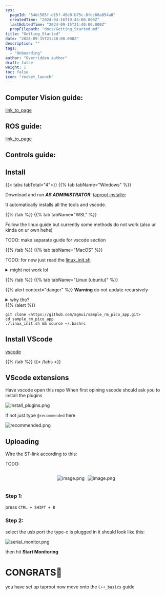 ```yaml
---
sys:
  pageId: "54dc585f-d15f-45d0-b75c-8fdc66a854a8"
  createdTime: "2024-04-16T19:43:00.000Z"
  lastEditedTime: "2024-09-15T21:40:00.000Z"
  propFilepath: "docs/Getting_Started.md"
title: "Getting_Started"
date: "2024-09-15T21:40:00.000Z"
description: ""
tags:
  - "Onboarding"
author: "Overridden author"
draft: false
weight: 1
toc: false
icon: "rocket_launch"
---
```


## Computer Vision guide:

[link_to_page](86d45bc0-388b-4d26-8848-44f255f73d0e)

## ROS guide:

[link_to_page](3c76c1de-ec8f-46d6-8b0a-294005edc2d5)

## Controls guide:

## Install

{{< tabs tabTotal="4">}}
{{% tab tabName="Windows" %}}

Download and run _**AS ADMINISTRATOR**_: [taproot installer](https://github.com/Thornbots/TeachingFreshies/releases/tag/1.0)

It automatically installs all the tools and vscode.

{{% /tab %}}
{{% tab tabName="WSL" %}}

Follow the linux guide but currently some methods do not work (also ur kinda on ur own hehe)

TODO: make separate guide for vscode section

{{% /tab %}}
{{% tab tabName="MacOS" %}}

TODO: for now just read the [linux_init.sh](https://github.com/agmui/sample_rm_pico_app/blob/main/linux_init.sh)

<details>
<summary>might not work lol</summary>

`brew install libusb pkg-config`

Next install: [vscode](https://code.visualstudio.com/Download)

</details>

{{% /tab %}}
{{% tab tabName="Linux (ubuntu)" %}}

{{% alert context="danger" %}}
**Warning** do not update recursively
<details>
<summary>why tho?</summary>
There are some submodules that may go on for a while (like tinyusb) and I highly
recommend you don't need to get them.
If you want to see what submodules I update just look in `linux_init.sh`
</details>
{{% /alert %}}

```shell
git clone <https://github.com/agmui/sample_rm_pico_app.git>
cd sample_rm_pico_app
./linux_init.sh && source ~/.bashrc
```

## Install VScode

[vscode](https://code.visualstudio.com/Download)

{{% /tab %}}
{{< /tabs >}}

## VScode extensions

Have vscode open this repo
When first opining vscode should ask you to install the plugins

![install_plugins.png](https://prod-files-secure.s3.us-west-2.amazonaws.com/d518164a-d88e-44d1-a4ee-3adb3bd8bce0/89bd30f0-1825-4e77-867b-0a41ce370880/install_plugins.png?X-Amz-Algorithm=AWS4-HMAC-SHA256&X-Amz-Content-Sha256=UNSIGNED-PAYLOAD&X-Amz-Credential=ASIAZI2LB46676MYPSJP%2F20250418%2Fus-west-2%2Fs3%2Faws4_request&X-Amz-Date=20250418T110705Z&X-Amz-Expires=3600&X-Amz-Security-Token=IQoJb3JpZ2luX2VjEOr%2F%2F%2F%2F%2F%2F%2F%2F%2F%2FwEaCXVzLXdlc3QtMiJHMEUCIHnyk801jOiXO6VfefA581kAil9ZWUovQdwiGXEawuntAiEAq%2B%2Fj8kBeP2VunYoWdWF7TAFbBYUJ93ihoxvhHlaHQKIq%2FwMIcxAAGgw2Mzc0MjMxODM4MDUiDF2ALT7vNYjLGju8KircA1LylGJlwtfUWfnd4yvob3QssVC6H6IYpPLdMzdOTFt9aCYdkE4oJeM4e8NXpoK2gqOKOX5QTP%2FfHMhbkyb%2BMhXx7eTigiClJ8%2F36CKklEe10YrBBoprWCUlCv%2BqqqZC8F1ZN1lBZuCE321mfdBZUfXi7m%2BDv14v9%2BlpZ01SRvUAJm0BOCr76gOg7XGajtT9NAtR16Lnk3O9MVlQwISXUbmsAZzxVrjW2Iv41nJBZCQoiVs8GNF7dyIruLHogF81n%2BkcSLCTdtDv58a3UUoWhdA6K4Q6zUGAHOcRA%2FiTQ4GBsh6OLq1V1PUTwapFd4uAt%2BwVJgEh%2FEKJbyAZ%2FXFEPOhhWbrberPml1TBVTvxYE2bkw13Ix9zMdDwoML6CItXM3fmk%2F5i1T1QVjrUadfZhUVy%2F%2BBnsDElFM1G6IXexSiBp%2FOzQx5cnoeEavizsXLUQXo%2B9awv79s2UHI16%2Bt5T0VQKh9l63HGvkw5xWdj19T0LBqTqqBUqI8Ets5%2FEEzSa7%2F%2FhHZLV%2BJPMRbCT8x5ymF9SO0ByHaaVXyeV%2FE%2BmtSYqdo%2B4qLLCzOK3z9YpWlKWuZRJbmBNWXTVsc00BHccEsFCvIn3ju3MyC06SRSVPPtRAP%2F1eY%2FKw%2BLHB38MPfCiMAGOqUB2wJFyqim5sdBSTKneKzzjU3V6KRced4y%2BsfO%2BjV4SNORI6jR6UhHsBgFgKIEM4KHcN4NgHa5MbPsRgKZITNGtFrpZVLowxLqEhAUxR9CbighXje%2BYc4neRBjuBV0NKmtSlqAEY4%2FJ28qZ2gZiZl1UTp59CBbgxO8U1B4j3hDl%2FviwEFHkSf5GswegBYvL2%2Fm3Nh%2BrNLZF5yXyje9yPS2VKyUIaQE&X-Amz-Signature=9e595fadd3fb0b9c3327d11fe376599a0b4f1acd055c7218483ff2dc27b3c940&X-Amz-SignedHeaders=host&x-id=GetObject)

If not just type `@recommended` here  

![recommended.png](https://prod-files-secure.s3.us-west-2.amazonaws.com/d518164a-d88e-44d1-a4ee-3adb3bd8bce0/61e661e9-5d85-4dfc-be0d-8d2097a5e793/recommended.png?X-Amz-Algorithm=AWS4-HMAC-SHA256&X-Amz-Content-Sha256=UNSIGNED-PAYLOAD&X-Amz-Credential=ASIAZI2LB46676MYPSJP%2F20250418%2Fus-west-2%2Fs3%2Faws4_request&X-Amz-Date=20250418T110705Z&X-Amz-Expires=3600&X-Amz-Security-Token=IQoJb3JpZ2luX2VjEOr%2F%2F%2F%2F%2F%2F%2F%2F%2F%2FwEaCXVzLXdlc3QtMiJHMEUCIHnyk801jOiXO6VfefA581kAil9ZWUovQdwiGXEawuntAiEAq%2B%2Fj8kBeP2VunYoWdWF7TAFbBYUJ93ihoxvhHlaHQKIq%2FwMIcxAAGgw2Mzc0MjMxODM4MDUiDF2ALT7vNYjLGju8KircA1LylGJlwtfUWfnd4yvob3QssVC6H6IYpPLdMzdOTFt9aCYdkE4oJeM4e8NXpoK2gqOKOX5QTP%2FfHMhbkyb%2BMhXx7eTigiClJ8%2F36CKklEe10YrBBoprWCUlCv%2BqqqZC8F1ZN1lBZuCE321mfdBZUfXi7m%2BDv14v9%2BlpZ01SRvUAJm0BOCr76gOg7XGajtT9NAtR16Lnk3O9MVlQwISXUbmsAZzxVrjW2Iv41nJBZCQoiVs8GNF7dyIruLHogF81n%2BkcSLCTdtDv58a3UUoWhdA6K4Q6zUGAHOcRA%2FiTQ4GBsh6OLq1V1PUTwapFd4uAt%2BwVJgEh%2FEKJbyAZ%2FXFEPOhhWbrberPml1TBVTvxYE2bkw13Ix9zMdDwoML6CItXM3fmk%2F5i1T1QVjrUadfZhUVy%2F%2BBnsDElFM1G6IXexSiBp%2FOzQx5cnoeEavizsXLUQXo%2B9awv79s2UHI16%2Bt5T0VQKh9l63HGvkw5xWdj19T0LBqTqqBUqI8Ets5%2FEEzSa7%2F%2FhHZLV%2BJPMRbCT8x5ymF9SO0ByHaaVXyeV%2FE%2BmtSYqdo%2B4qLLCzOK3z9YpWlKWuZRJbmBNWXTVsc00BHccEsFCvIn3ju3MyC06SRSVPPtRAP%2F1eY%2FKw%2BLHB38MPfCiMAGOqUB2wJFyqim5sdBSTKneKzzjU3V6KRced4y%2BsfO%2BjV4SNORI6jR6UhHsBgFgKIEM4KHcN4NgHa5MbPsRgKZITNGtFrpZVLowxLqEhAUxR9CbighXje%2BYc4neRBjuBV0NKmtSlqAEY4%2FJ28qZ2gZiZl1UTp59CBbgxO8U1B4j3hDl%2FviwEFHkSf5GswegBYvL2%2Fm3Nh%2BrNLZF5yXyje9yPS2VKyUIaQE&X-Amz-Signature=f2124b8023b617fb25af427917004a05230f087e5dd7c36542da67ff24b97993&X-Amz-SignedHeaders=host&x-id=GetObject)

## Uploading

Wire the ST-link according to this:

TODO:

<div style="display: flex;flex-direction: row; column-gap:10px; max-width: 630px;justify-content: center;">
<div>

![image.png](https://prod-files-secure.s3.us-west-2.amazonaws.com/d518164a-d88e-44d1-a4ee-3adb3bd8bce0/210ecb78-1116-4d7b-b9b7-2292f66fa2c2/image.png?X-Amz-Algorithm=AWS4-HMAC-SHA256&X-Amz-Content-Sha256=UNSIGNED-PAYLOAD&X-Amz-Credential=ASIAZI2LB4664U2KAZHD%2F20250418%2Fus-west-2%2Fs3%2Faws4_request&X-Amz-Date=20250418T110711Z&X-Amz-Expires=3600&X-Amz-Security-Token=IQoJb3JpZ2luX2VjEOn%2F%2F%2F%2F%2F%2F%2F%2F%2F%2FwEaCXVzLXdlc3QtMiJGMEQCIGXec4rUcVOzjhFl1n%2B0nvm7DZOuPbrnpcl0WROujiiKAiAwErbVw5e8n%2BD34eKR%2FRIKb0FHzsd4yEhHALOz0MLj7yr%2FAwhyEAAaDDYzNzQyMzE4MzgwNSIMe2%2F1aZSXu%2FEjaDnRKtwDG55dNK%2FzRGVq%2BVhCESd%2FXL63aoM8Y48DXrptkSs1fOrD4F75cSaiQ%2Fbj8me43Vr%2BXi8DR7%2FCEfBCSBekcArAf%2Fi%2FsJI4MpUsgW4B7vqRenSh7CqvWMKhoWm4IJcvlYnGzxaToXTo0aFFTtYD8IPf4lIu4%2FUYzoaMxxypf2%2BUaimrfl29eKUeClRlKyLlMSbaKyDByEOvbN%2BZ6r27Yg3FHjJyVvMsGFpDCQfCkPfpwPJmUoZhaNT%2F%2Fu70IfM3tblz%2BcudRI62%2FVbKwjtjZvHVmdBL1y3wOvOPew9JZ7FaJIgmwC9kEphOoqbrI6hVgEq20I6rXOjh7vh9vZSj3Z5lz0eVX0e8EWjZoI4OYAB%2BrZC52cdHeagBaVgv2tTsVvQr6pPeflxP0snpii7BECpev%2Bxm%2Bea8783NRnWCyTZmGp%2BaNn%2BBSUeNGmb2S8s9SFlNSP6MtXPL5M5mp3nGiMwmgyYwVTyw65tfrrWNLipIvVaIdfAC8pyuDg%2Fhg2i%2FFVvrI4QQc%2BN%2F%2FE0bWOXVRkZHHQOAsQc80HNTLjmZCLyfJOQIjQeiXrn%2Fm2MPDwH5MwHiuXNejTqsvZvZ9%2F%2BuH4eYC3BKXDuk4DTTxlssrZwXv8hJREgivriZOcBNP8cwgq2IwAY6pgFN65zyDRDy4DVpqDC5DR5ZMDlX8dWal4130vOqeSICi9rkHrLMB8zhXsKmkP3M%2FVn%2F2lSQHxWs0ro3zUja3SCZON6%2BRZJ%2Fm4UYIUK8cwwLoX38rqmzuK7pXYMrbgCNE9MK09ao7hayuOlbKqnt7%2Fyq0H3tHHDWv5NZZmCWldKSjtZpwauNxqOvOmy8VRfKiurRGVEil3AWN2%2BslO36RdaY8o%2BxRCdf&X-Amz-Signature=b5994ee8b2e899916676f1c1d0aabd6ebb838e69d573aae769daebdd54dac9f5&X-Amz-SignedHeaders=host&x-id=GetObject)

</div>
<div>

![image.png](https://prod-files-secure.s3.us-west-2.amazonaws.com/d518164a-d88e-44d1-a4ee-3adb3bd8bce0/33a0fd0f-8ca6-4a86-8e09-26e95ded1fff/image.png?X-Amz-Algorithm=AWS4-HMAC-SHA256&X-Amz-Content-Sha256=UNSIGNED-PAYLOAD&X-Amz-Credential=ASIAZI2LB46645BKH4IG%2F20250418%2Fus-west-2%2Fs3%2Faws4_request&X-Amz-Date=20250418T110711Z&X-Amz-Expires=3600&X-Amz-Security-Token=IQoJb3JpZ2luX2VjEOn%2F%2F%2F%2F%2F%2F%2F%2F%2F%2FwEaCXVzLXdlc3QtMiJHMEUCIQDD6SZR6VRkMiM57K5SlimzFOodtyqzF9rXgHbm20xm9wIgbzdTAY08qTT%2FrT5w4IdpLAoV%2FtamTDPwwjMiG82kXbgq%2FwMIchAAGgw2Mzc0MjMxODM4MDUiDKX5OBZAJM6Kpxn8NircAyx9J1A7YOc5hNoK7aNJEoBWTIyxHp5HyFAte9ATE1ROyglj3Z4cwu4lWoOWDLgi2620Tyzm1FzMmdza%2Fdd3kn2uEsRL90xdFsHrSIHVUbAvcm2t6txvSo0%2BlLoKNV5AFmX3QrHKYqA2nZw2WeOGJXF6Gfdq%2BAobHRn40eKAVjqpaqhZXSBG5%2FZWW73qG9Ep9z8kRsJOGCUL8snPOlQJ6pqHiD6egI2FcKWPm1Wvl5KO2ajmNzhJd9Exp1fmdigKXW92pRSWHBqe9smDIUvutm6aY114ajKI5SWm28heokylZLPpe2Uec%2BsdMlMdQkO3yQ1PJpMIhjwAiNhzweRp25R%2FTIHcvXSdQAlToXc%2Fa0Rmm3sdVBr7hEsLpHFrtIGBANDh8FRKk2iJze%2B569zhzNSSOMD6Ae6Xc8vUEbJwbOHRfrMElmWQhjvlyFflMYGeNiUvhm7Y0ytGzq4NqVEnk8JmXODYX%2B%2BwtQAr3mf11oCgNX5ug03DfXF5Hk2ps4HlE6e5mZOykh1HVlIO3LLwOF4emzPiHwUnDxKBVwzyBKGEIT8rJYoFg1tOG6pyBQpRHqXXq5yRe6AHGIsip8hAc3V3unSAQnD6trYj2BDOpQ4xcUEABYQg0v7qn18OMJqtiMAGOqUB1%2FMOa8vx%2BGsqDcSw4Jbxhjnw6Y1024fN0e4dbIYB11Tciv0vayHcvXwjcsTPEiadjmg%2BgraZkquaYdYyo1sUDbpmFgUQiDRJ7TYbPMhHdsAcQc4dZoKKQiCrBshn9VCksMnnRt2gSQNB4BWdGNsOF2T20qPCGb1Yq2pj%2BrRIrv%2Fnie8AiayjT9lrzTFTA03ENFHTbFeyt%2FivP9zXzrXRY6sbm9hY&X-Amz-Signature=8d93fc5d641578528cd132a225af7e84e04bd8cd33450dff92b7d35e260f8c5f&X-Amz-SignedHeaders=host&x-id=GetObject)

</div>
</div>

### Step 1:

press `CTRL + SHIFT + B`

### Step 2:

select the usb port the type-c is plugged in it should look like this:

![serial_monitor.png](https://prod-files-secure.s3.us-west-2.amazonaws.com/d518164a-d88e-44d1-a4ee-3adb3bd8bce0/f03f4774-05d4-4393-b6a0-d5efb6d315ab/serial_monitor.png?X-Amz-Algorithm=AWS4-HMAC-SHA256&X-Amz-Content-Sha256=UNSIGNED-PAYLOAD&X-Amz-Credential=ASIAZI2LB46676MYPSJP%2F20250418%2Fus-west-2%2Fs3%2Faws4_request&X-Amz-Date=20250418T110705Z&X-Amz-Expires=3600&X-Amz-Security-Token=IQoJb3JpZ2luX2VjEOr%2F%2F%2F%2F%2F%2F%2F%2F%2F%2FwEaCXVzLXdlc3QtMiJHMEUCIHnyk801jOiXO6VfefA581kAil9ZWUovQdwiGXEawuntAiEAq%2B%2Fj8kBeP2VunYoWdWF7TAFbBYUJ93ihoxvhHlaHQKIq%2FwMIcxAAGgw2Mzc0MjMxODM4MDUiDF2ALT7vNYjLGju8KircA1LylGJlwtfUWfnd4yvob3QssVC6H6IYpPLdMzdOTFt9aCYdkE4oJeM4e8NXpoK2gqOKOX5QTP%2FfHMhbkyb%2BMhXx7eTigiClJ8%2F36CKklEe10YrBBoprWCUlCv%2BqqqZC8F1ZN1lBZuCE321mfdBZUfXi7m%2BDv14v9%2BlpZ01SRvUAJm0BOCr76gOg7XGajtT9NAtR16Lnk3O9MVlQwISXUbmsAZzxVrjW2Iv41nJBZCQoiVs8GNF7dyIruLHogF81n%2BkcSLCTdtDv58a3UUoWhdA6K4Q6zUGAHOcRA%2FiTQ4GBsh6OLq1V1PUTwapFd4uAt%2BwVJgEh%2FEKJbyAZ%2FXFEPOhhWbrberPml1TBVTvxYE2bkw13Ix9zMdDwoML6CItXM3fmk%2F5i1T1QVjrUadfZhUVy%2F%2BBnsDElFM1G6IXexSiBp%2FOzQx5cnoeEavizsXLUQXo%2B9awv79s2UHI16%2Bt5T0VQKh9l63HGvkw5xWdj19T0LBqTqqBUqI8Ets5%2FEEzSa7%2F%2FhHZLV%2BJPMRbCT8x5ymF9SO0ByHaaVXyeV%2FE%2BmtSYqdo%2B4qLLCzOK3z9YpWlKWuZRJbmBNWXTVsc00BHccEsFCvIn3ju3MyC06SRSVPPtRAP%2F1eY%2FKw%2BLHB38MPfCiMAGOqUB2wJFyqim5sdBSTKneKzzjU3V6KRced4y%2BsfO%2BjV4SNORI6jR6UhHsBgFgKIEM4KHcN4NgHa5MbPsRgKZITNGtFrpZVLowxLqEhAUxR9CbighXje%2BYc4neRBjuBV0NKmtSlqAEY4%2FJ28qZ2gZiZl1UTp59CBbgxO8U1B4j3hDl%2FviwEFHkSf5GswegBYvL2%2Fm3Nh%2BrNLZF5yXyje9yPS2VKyUIaQE&X-Amz-Signature=9fe7e28b582fb4a6dba8a139536a63a4315c7b4d132f029347b0b755469923e6&X-Amz-SignedHeaders=host&x-id=GetObject)

then hit **Start Monitoring**

# CONGRATS🎉

you have set up taproot now move onto the `C++_basics` guide

